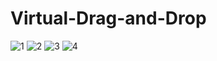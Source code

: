 # Virtual-Drag-and-Drop
![1](https://user-images.githubusercontent.com/85817414/147531972-5074cf9d-ba6e-4f35-b590-ae3016ba6c18.png)
![2](https://user-images.githubusercontent.com/85817414/147531979-dd1df376-a972-46c1-a7ff-54a906e1f992.png)
![3](https://user-images.githubusercontent.com/85817414/147531987-43cb77b3-8fc6-40c4-a94f-8baab6fa59c8.png)
![4](https://user-images.githubusercontent.com/85817414/147531997-55f9df39-e41d-4907-8abe-537038ab8f15.png)
